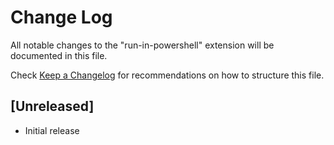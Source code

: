 # Change Log

All notable changes to the "run-in-powershell" extension will be documented in this file.

Check [Keep a Changelog](http://keepachangelog.com/) for recommendations on how to structure this file.

## [Unreleased]

- Initial release